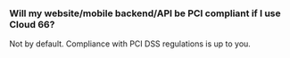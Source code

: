 <!-- post: -->


### Will my website/mobile backend/API be PCI compliant if I use Cloud 66?
Not by default. Compliance with PCI DSS regulations is up to you.

